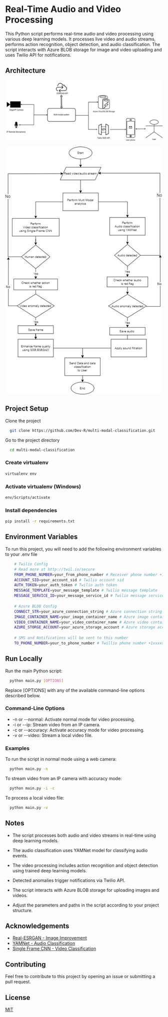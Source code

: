 
# Real-Time Audio and Video Processing

This Python script performs real-time audio and video processing using various deep learning models. It processes live video and audio streams, performs action recognition, object detection, and audio classification. The script interacts with Azure BLOB storage for image and video uploading and uses Twilio API for notifications.


## Architecture 
<p align="center">
    <img src="./assets/block.png" alt="drawing" height="auto" width="auto"/>
</p>
<p align="center">
    <img src="./assets/flow.png" alt="drawing" height="auto" width="auto"/>
</p>


## Project Setup

Clone the project

```bash
  git clone https://github.com/Dev-R/multi-modal-classification.git
```

Go to the project directory

```bash
  cd multi-modal-classification
```

### Create virtualenv

```bash
virtualenv env
```

### Activate virtualenv (Windows)

```bash
env/Scripts/activate
```

### Install dependencies

```bash
pip install -r requirements.txt
```


## Environment Variables

To run this project, you will need to add the following environment variables to your .env file

```sh 
    # Twilio Config
    # Read more at http://twil.io/secure
    FROM_PHONE_NUMBER=your_from_phone_number # Receiver phone number +1xxxxxxxxxx
    ACCOUNT_SID=your_account_sid # Twilio account sid
    AUTH_TOKEN=your_auth_token # Twilio auth token
    MESSAGE_TEMPLATE=your_message_template # Twilio message template
    MESSAGE_SERVICE_ID=your_message_service_id # Twilio message service id

    # Azure BLOB Config
    CONNECT_STR=your_azure_connection_string # Azure connection string
    IMAGE_CONTAINER_NAME=your_image_container_name # Azure image container name
    VIDEO_CONTAINER_NAME=your_video_container_name # Azure video container name
    AZURE_STORGE_ACCOUNT=your_azure_storage_account # Azure storage account name

    # SMS and Notifications will be sent to this number
    TO_PHONE_NUMBER=your_to_phone_number # Twillio phone number +1xxxxxxxxxx
```


## Run Locally

Run the main Python script:

```bash
  python main.py [OPTIONS]
```
Replace [OPTIONS] with any of the available command-line options described below.

### Command-Line Options
 - -n or --normal: Activate normal mode for video processing.
- -i or --ip: Stream video from an IP camera.
- -c or --accuracy: Activate accuracy mode for video processing.
- -v or --video: Stream a local video file.

### Examples 

To run the script in normal mode using a web camera:

```bash
  python main.py -n
```

To stream video from an IP camera with accuracy mode:

```bash
  python main.py -i -c
```

To process a local video file:

```bash
  python main.py -v
```

## Notes
- The script processes both audio and video streams in real-time using deep learning models.

- The audio classification uses YAMNet model for classifying audio events.

- The video processing includes action recognition and object detection using trained deep learning models.

- Detected anomalies trigger notifications via Twilio API.

- The script interacts with Azure BLOB storage for uploading images and videos.

- Adjust the parameters and paths in the script according to your project structure.



## Acknowledgements

 - [Real-ESRGAN - Image Improvement](https://github.com/sberbank-ai/Real-ESRGAN)
 - [YAMNet - Audio Classification](https://github.com/tensorflow/models/tree/master/research/audioset/yamnet)
 - [Single Frame CNN - Video Classification](https://bulldogjob.com/news/449-how-to-write-a-good-readme-for-your-github-project)


## Contributing

Feel free to contribute to this project by opening an issue or submitting a pull request.


## License

[MIT](https://choosealicense.com/licenses/mit/)

